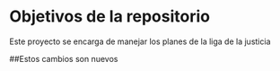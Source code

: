 # Objetivos de la repositorio

Este proyecto se encarga de manejar los planes de la liga de la justicia

##Estos cambios son nuevos